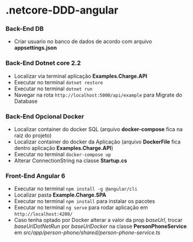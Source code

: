# .netcore-DDD-angular

### Back-End DB
- Criar usuario no banco de dados de acordo com arquivo <b>appsettings.json</b>

### Back-End Dotnet core 2.2
- Localizar via terminal aplicação <b>Examples.Charge.API</b>
- Executar no terminal `dotnet restore`
- Executar no terminal `dotnet run`
- Navegar na rota `http://localhost:5000/api/example` para Migrate do Database

### Back-End Opcional Docker
- Localizar container do docker SQL (arquivo <b>docker-compose</b> fica na raiz do projeto)
- Localizar container do docker da Aplicação (arquivo <b>DockerFile</b> fica dentro aplicação <b>Examples.Charge.API</b>)
- Executar no terminal `docker-compose up`
- Alterar ConnectionString na classe <b>Startup.cs</b>

### Front-End Angular 6
- Executar no terminal `npm install -g @angular/cli`
- Localizar pasta <b>Example.Charge.SPA</b>
- Executar no terminal `npm install` para instalar os pacotes
- Executar no terminal `ng serve` para rodar aplicação em `http://localhost:4200/`
- Caso tenha optado por Docker alterar a valor da prop <i>baseUrl</i>, trocar <i>baseUrlDotNetRun</i> por <i>baseUrlDocker</i> na classe <b>PersonPhoneService</b> em <i>src/app/person-phone/shared/person-phone-service.ts</i>
